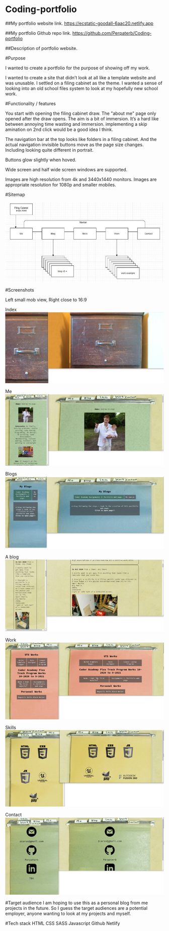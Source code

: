 # Coding-portfolio

##My portfolio website link. https://ecstatic-goodall-6aac20.netlify.app

##My portfolio Github repo link. https://github.com/Perpaterb/Coding-portfolio

##Description of portfolio website.

#Purpose

I wanted to create a portfolio for the purpose of showing off my work.

I wanted to create a site that didn’t look at all like a template website and was unusable.
I settled on a filing cabinet as the theme. I wanted a sense of looking into an old school files system to look at my hopefully new school work.

#Functionality / features

You start with opening the filing cabinet draw. The "about me" page only opened after the draw opens.
The aim is a bit of immersion. It’s a hard like between annoying time wasting and immersion. implementing a skip amination on 2nd click would be a good idea I think.

The navigation bar at the top looks like folders in a filing cabinet. And the actual navigation invisible buttons move as the page size changes. Including looking quite different in portrait. 

Buttons glow slightly when hoved.

Wide screen and half wide screen windows are supported. 

Images are high resolution from 4k and 3440x1440 monitors. Images are appropriate resolution for 1080p and smaller mobiles.

#Sitemap

![Sitemap](/docs/Sitemap.JPG)

#Screenshots

Left small mob view, Right close to 16:9

Index
![index](/docs/Index.JPG)

Me
![me](/docs/Me.JPG)

Blogs
![blogs](/docs/blogs.JPG)

A blog
![blog](/docs/blog.JPG)

Work
![me](/docs/work.JPG)

Skills
![blogs](/docs/skills.JPG)

Contact
![blog](/docs/contact.JPG)

#Target audience
I am hoping to use this as a personal blog from me projects in the future.
So I guess the target audiences are a potential employer, anyone wanting to look at my projects and myself.


#Tech stack
	HTML
	CSS
	SASS
	Javascript
	Github
	Netlify


